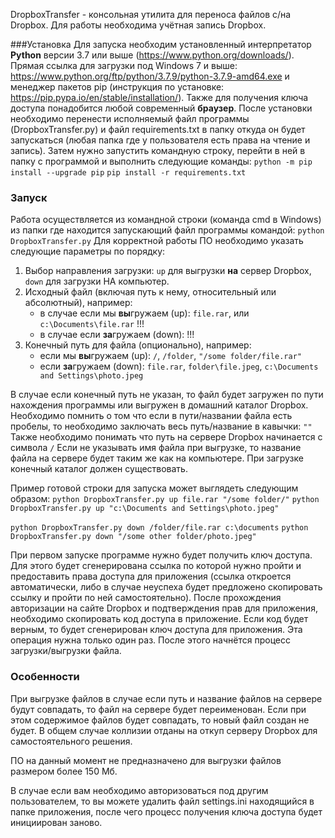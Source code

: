 DropboxTransfer - консольная утилита для переноса файлов с/на Dropbox.
Для работы необходима учётная запись Dropbox.

###Установка
Для запуска необходим установленный интерпретатор **Python** версии 3.7 или выше (https://www.python.org/downloads/).
Прямая ссылка для загрузки под Windows 7 и выше: https://www.python.org/ftp/python/3.7.9/python-3.7.9-amd64.exe
и менеджер пакетов pip (инструкция по установке: https://pip.pypa.io/en/stable/installation/).
Также для получения ключа доступа понадобится любой современный **браузер**.
После установки необходимо перенести исполняемый файл программы (DropboxTransfer.py) и файл requirements.txt в папку откуда он 
будет запускаться (любая папка где у пользователя есть права на чтение и запись).
Затем нужно запустить командную строку, перейти в ней в папку с программой и выполнить следующие команды:
`python -m pip install --upgrade pip`
`pip install -r requirements.txt`

### Запуск
Работа осуществляется из командной строки (команда cmd в Windows) из папки где находится запускающий файл программы командой:
`python DropboxTransfer.py`
Для корректной работы ПО необходимо указать следующие параметры по порядку:
1. Выбор направления загрузки: `up` для выгрузки **на** сервер Dropbox, `down` для загрузки НА компьютер.
2. Исходный файл (включая путь к нему, относительный или абсолютный), например:  
   - в случае если мы **вы**гружаем (up): `file.rar`, или `c:\Documents\file.rar` !!!
   - в случае если **за**гружаем (down): !!!
3. Конечный путь для файла (опционально), например:
   - если мы **вы**гружаем (up): `/`, `/folder`, `"/some folder/file.rar"`
   - если **за**гружаем (down): `file.rar`, `folder\file.jpeg`, `c:\Documents and Settings\photo.jpeg`

В случае если конечный путь не указан, то файл будет загружен по пути нахождения программы или выгружен в домашний каталог Dropbox.
Необходимо помнить о том что если в пути/названии файла есть пробелы, то необходимо заключать весь путь/название в кавычки: `""`
Также необходимо понимать что путь на сервере Dropbox начинается с символа `/`
Если не указывать имя файла при выгрузке, то название файла на сервере будет таким же как на компьютере.
При загрузке конечный каталог должен существовать.

Пример готовой строки для запуска может выглядеть следующим образом:
`python DropboxTransfer.py up file.rar "/some folder/"`
`python DropboxTransfer.py up "c:\Documents and Settings\photo.jpeg"`

`python DropboxTransfer.py down /folder/file.rar c:\documents`
`python DropboxTransfer.py down "/some other folder/photo.jpeg"`

При первом запуске программе нужно будет получить ключ доступа.
Для этого будет сгенерирована ссылка по которой нужно пройти и предоставить права доступа для приложения (ссылка откроется автоматически, либо в случае неуспеха будет предложено скопировать ссылку и пройти по ней самостоятельно).
После прохождения авторизации на сайте Dropbox и подтверждения прав для приложения, необходимо скопировать код доступа в приложение.
Если код будет верным, то будет сгенерирован ключ доступа для приложения.
Эта операция нужна только один раз.
После этого начнётся процесс загрузки/выгрузки файла.

### Особенности
При выгрузке файлов в случае если путь и название файлов на сервере будут совпадать, то файл на сервере будет переименован.
Если при этом содержимое файлов будет совпадать, то новый файл создан не будет.
В общем случае коллизии отданы на откуп серверу Dropbox для самостоятельного решения.

ПО на данный момент не предназначено для выгрузки файлов размером более 150 Мб.

В случае если вам необходимо авторизоваться под другим пользователем, то вы можете удалить файл settings.ini находящийся в папке приложения, после чего процесс получения ключа доступа будет инициирован заново.


